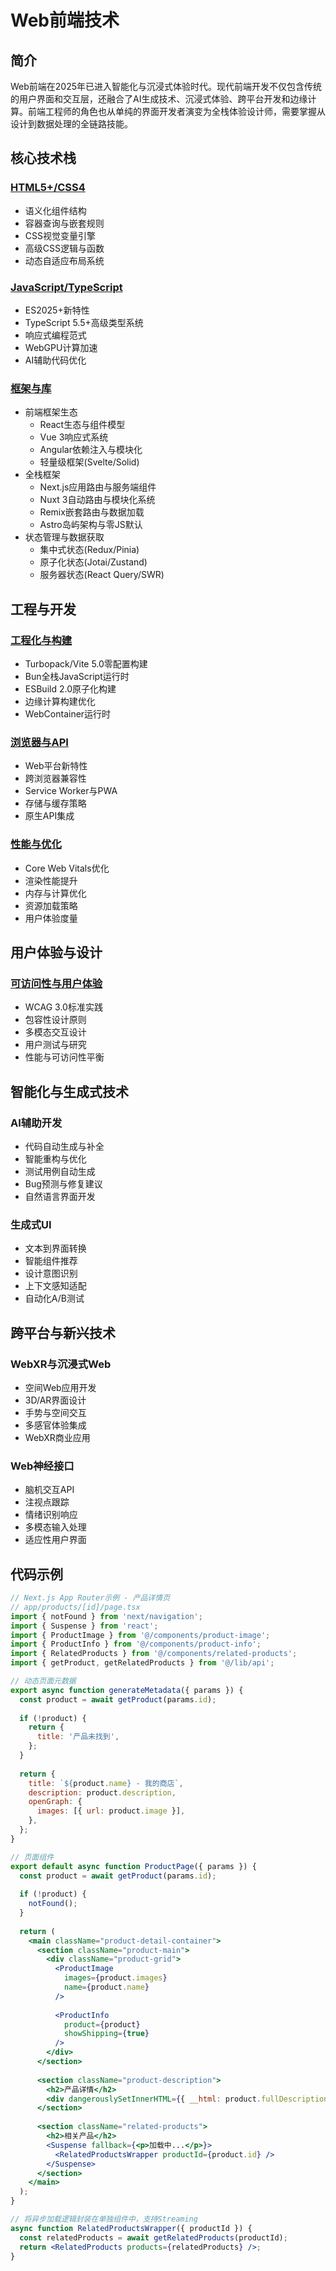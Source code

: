 # Web前端技术

## 简介

Web前端在2025年已进入智能化与沉浸式体验时代。现代前端开发不仅包含传统的用户界面和交互层，还融合了AI生成技术、沉浸式体验、跨平台开发和边缘计算。前端工程师的角色也从单纯的界面开发者演变为全栈体验设计师，需要掌握从设计到数据处理的全链路技能。

## 核心技术栈

### [HTML5+/CSS4](/client/web前端技术/css/)
- 语义化组件结构
- 容器查询与嵌套规则
- CSS视觉变量引擎
- 高级CSS逻辑与函数
- 动态自适应布局系统

### [JavaScript/TypeScript](/client/web前端技术/javascript/)
- ES2025+新特性
- TypeScript 5.5+高级类型系统
- 响应式编程范式
- WebGPU计算加速
- AI辅助代码优化

### [框架与库](/client/web前端技术/框架与库/)
- 前端框架生态
  - React生态与组件模型
  - Vue 3响应式系统
  - Angular依赖注入与模块化
  - 轻量级框架(Svelte/Solid)
- 全栈框架
  - Next.js应用路由与服务端组件
  - Nuxt 3自动路由与模块化系统
  - Remix嵌套路由与数据加载
  - Astro岛屿架构与零JS默认
- 状态管理与数据获取
  - 集中式状态(Redux/Pinia)
  - 原子化状态(Jotai/Zustand)
  - 服务器状态(React Query/SWR)

## 工程与开发

### [工程化与构建](/client/web前端技术/工程化与构建/)
- Turbopack/Vite 5.0零配置构建
- Bun全栈JavaScript运行时
- ESBuild 2.0原子化构建
- 边缘计算构建优化
- WebContainer运行时

### [浏览器与API](/client/web前端技术/浏览器与API/)
- Web平台新特性
- 跨浏览器兼容性
- Service Worker与PWA
- 存储与缓存策略
- 原生API集成

### [性能与优化](/client/web前端技术/性能与优化/)
- Core Web Vitals优化
- 渲染性能提升
- 内存与计算优化
- 资源加载策略
- 用户体验度量

## 用户体验与设计

### [可访问性与用户体验](/client/web前端技术/可访问性与用户体验/)
- WCAG 3.0标准实践
- 包容性设计原则
- 多模态交互设计
- 用户测试与研究
- 性能与可访问性平衡

## 智能化与生成式技术

### AI辅助开发
- 代码自动生成与补全
- 智能重构与优化
- 测试用例自动生成
- Bug预测与修复建议
- 自然语言界面开发

### 生成式UI
- 文本到界面转换
- 智能组件推荐
- 设计意图识别
- 上下文感知适配
- 自动化A/B测试

## 跨平台与新兴技术

### WebXR与沉浸式Web
- 空间Web应用开发
- 3D/AR界面设计
- 手势与空间交互
- 多感官体验集成
- WebXR商业应用

### Web神经接口
- 脑机交互API
- 注视点跟踪
- 情绪识别响应
- 多模态输入处理
- 适应性用户界面

## 代码示例

```jsx
// Next.js App Router示例 - 产品详情页
// app/products/[id]/page.tsx
import { notFound } from 'next/navigation';
import { Suspense } from 'react';
import { ProductImage } from '@/components/product-image';
import { ProductInfo } from '@/components/product-info';
import { RelatedProducts } from '@/components/related-products';
import { getProduct, getRelatedProducts } from '@/lib/api';

// 动态页面元数据
export async function generateMetadata({ params }) {
  const product = await getProduct(params.id);
  
  if (!product) {
    return {
      title: '产品未找到',
    };
  }
  
  return {
    title: `${product.name} - 我的商店`,
    description: product.description,
    openGraph: {
      images: [{ url: product.image }],
    },
  };
}

// 页面组件
export default async function ProductPage({ params }) {
  const product = await getProduct(params.id);
  
  if (!product) {
    notFound();
  }
  
  return (
    <main className="product-detail-container">
      <section className="product-main">
        <div className="product-grid">
          <ProductImage 
            images={product.images} 
            name={product.name} 
          />
          
          <ProductInfo 
            product={product}
            showShipping={true}
          />
        </div>
      </section>
      
      <section className="product-description">
        <h2>产品详情</h2>
        <div dangerouslySetInnerHTML={{ __html: product.fullDescription }} />
      </section>
      
      <section className="related-products">
        <h2>相关产品</h2>
        <Suspense fallback={<p>加载中...</p>}>
          <RelatedProductsWrapper productId={product.id} />
        </Suspense>
      </section>
    </main>
  );
}

// 将异步加载逻辑封装在单独组件中，支持Streaming
async function RelatedProductsWrapper({ productId }) {
  const relatedProducts = await getRelatedProducts(productId);
  return <RelatedProducts products={relatedProducts} />;
}